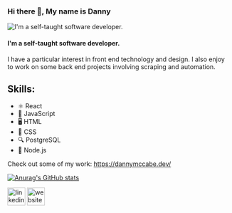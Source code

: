### Hi there 👋, My name is Danny
![I'm a self-taught software developer.](https://media-exp1.licdn.com/dms/image/C4D16AQG1I9ZqIRb5iA/profile-displaybackgroundimage-shrink_350_1400/0/1646071996447?e=1657152000&v=beta&t=J04CXvs_tEqQgIoT0L5WP5LSp_RB0yJ_ckONsrk2s9Q)

#### I'm a self-taught software developer.

I have a particular interest in front end technology and design. I also enjoy to work on some back end projects involving scraping and automation. 

## Skills: 
*  ⚛ React
* 📱 JavaScript
* 🖥 HTML
* 🎨 CSS
* 🔍 PostgreSQL
* 🌲 Node.js


Check out some of my work: https://dannymccabe.dev/ 

[![Anurag's GitHub stats](https://github-readme-stats.vercel.app/api?username=darnomccode)](https://github.com/anuraghazra/github-readme-stats)

[<img src='https://cdn.jsdelivr.net/npm/simple-icons@3.0.1/icons/linkedin.svg' alt='linkedin' height='40'>](https://www.linkedin.com/in/https://www.linkedin.com/in/daniel-mccabe-dev//)  [<img src='https://cdn.jsdelivr.net/npm/simple-icons@3.0.1/icons/icloud.svg' alt='website' height='40'>](https://dannymccabe.dev/) 

